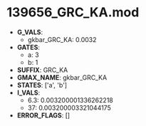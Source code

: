 # 139656_GRC_KA.mod

- **G_VALS**:
  - gkbar_GRC_KA: 0.0032
- **GATES**:
  - a: 3
  - b: 1
- **SUFFIX**: GRC_KA
- **GMAX_NAME**: gkbar_GRC_KA
- **STATES**: ['a', 'b']
- **I_VALS**:
  - 6.3: 0.003200001336262218
  - 37: 0.003200003321044175
- **ERROR_FLAGS**: []
